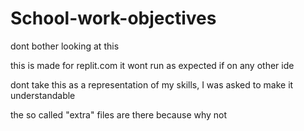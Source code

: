 # School-work-objectives
dont bother looking at this

this is made for replit.com it wont run as expected if on any other ide 

dont take this as a representation of my skills, I was asked to make it understandable

the so called "extra" files are there because why not
